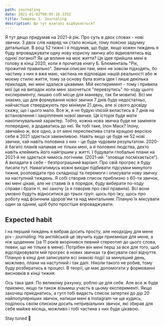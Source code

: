 ```yaml
---
path: journaling
date: 2021-01-02T08:05:16.335Z
title: Тиждень 1. Journaling
description: Що тут взагалі відбувається?
---
```

   Я тут дещо придумав на 2021-й рік. Про суть в двох словах - нові звички. З двох слів навряд чи стало ясніше, тому поясню задумку детальніше. В році 52 тижні і я подумав, що буде, якщо кожен тиждень я буду впроваджувати одну нову корисну звичку або відмовлятись від однієї поганої? Як це вплине на моє життя? Ця ідея прийшла мені в голову в кінці 2020, коли я прочитав книгу Б. Блюменталь "Рік, прожитий правильно". Звички описані там, мені не зовсім підходять, бо частину з них я вже маю, частина не відповідає нашій реальності або ж моєму стилю життя, тому за основу була взята ідея і лише декілька прикладів, які мені здалися цікавими. Мій експеримент - тому і привила мої (це на випадок коли мені захочеться "перевзутись" по-ходу цього експеременту, лишаю собі місце для маневру, так би мовити). Всі ми знаємо, що для формування нової звички 7 днів буде недостатньо, найчастіше стверджують про мінімум 21 день, але зі свого досвіду скажу, що і цього мало. Все ж, я не будую ілюзій вкластись в 7 днів на встановлення і закріплення нової звички. Ця історія буде мати накопичувальний характер. Тобто, кожна нова звичка буде не заміняти попередню, а додаватись до неї. Як тобі таке, Ілон Маск? Ілону, звичайно ж, все одно, а от мені переспектива стати кращою версією себе в 2021 здається заманливою. Навіть якщо це буде не 52 нові звички, хай навіть половина з них - це буде чудовим результатом. 2020-й багато планів наламав не тільки мені, а й половині людства, дехто навіть клеймить його найгіршим у житті. І будувати глобальні плани на 2021-й не здається чимось логічним. (2021-ий: "зловіще посміхається"). А вкладати в себе - безпрограшний варіант. Про свій прогрес я буду писати тут. Намагатимусь кожні вихідні підбивати підсумки минулого тижня, розповідати про складнощі та перемоги і описувати нову звичку на наступний тиждень. Я собі створив список приблизно з 60-ти звичок, які мені цікаві, але не ставив їх в порядок, буду вибирати по-ходу справи і брати ті, які захочу (а я говорив про свої правила). Всі вони умовно будуть відноситися до трьох груп: щось про їжу, щось про роботу над фізичним здоров'ям та над ментальним. Планую їх міксувати один за одним, щоб було простіше впроваджувати.

## Expected habit

   І на перший тиждень я вибрав досить просту, але неодхідну для мене річ - *journaling*. На англійській це звучить куди приємніше для мене, а ніж щоденник (за 11 років вкорінився певний стереотип до цього слова, певен, що не тільки в мене). Потрібен він мені перш за все для того, щоб відслідковувати мій прогрес в нових звичках та фіксувати свої відчуття. Планую в кінці дня записувати всі знакові події за минувший день, можливо, плани на наступний і так далі. Ніколи такого не робив, тому буду розбиратись в процесі. В теорії, це має допомогати у формованні висновків в кінці тижня. 

   Ось така ідея. По великому рахунку, роблю це для себе. Але все ж буде приємно, якщо ти також візьмеш участь в цьому експерименті. Якщо захочеш приєднатись, а гугл тобі видасть список затертих до дір 20 найпопулярніших звичок, напиши мені в Instagram чи ще кудись, поділюсь своїм списком досить нетривіальних звичок, які збирав для себе майже місяць, можливо і тобі частина з них буде цікавою. 

Stay tuned 🙂